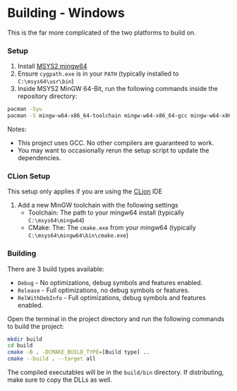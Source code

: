# Building - Windows
This is the far more complicated of the two platforms to build on.

### Setup

1. Install [MSYS2 mingw64](https://www.msys2.org/)
2. Ensure `cygpath.exe` is in your `PATH` (typically installed to `C:\msys64\usr\bin`)
3. Inside MSYS2 MinGW 64-Bit, run the following commands inside the repository directory:
```sh
pacman -Syu
pacman -S mingw-w64-x86_64-toolchain mingw-w64-x86_64-gcc mingw-w64-x86_64-cmake mingw-w64-x86_64-ninja mingw-w64-x86_64-zlib mingw-w64-x86_64-glew mingw-w64-x86_64-glm mingw-w64-x86_64-sdl3 mingw-w64-x86_64-assimp
```
Notes:
- This project uses GCC. No other compilers are guaranteed to work.
- You may want to occasionally rerun the setup script to update the dependencies.

### CLion Setup

This setup only applies if you are using the [CLion](https://www.jetbrains.com/clion/) IDE

1. Add a new MinGW toolchain with the following settings
   - Toolchain: The path to your mingw64 install (typically `C:\msys64\mingw64`)
   - CMake: The: The `cmake.exe` from your mingw64 (typically `C:\msys64\mingw64\bin\cmake.exe`)

### Building
There are 3 build types available:
- `Debug` - No optimizations, debug symbols and features enabled.
- `Release` - Full optimizations, no debug symbols or features.
- `RelWithDebInfo` - Full optimizations, debug symbols and features enabled.

Open the terminal in the project directory and run the following commands to build the project:
```sh
mkdir build
cd build
cmake -B . -DCMAKE_BUILD_TYPE=[Build type] ..
cmake --build . --target all
```
The compiled executables will be in the `build/bin` directory.
If distributing, make sure to copy the DLLs as well.
